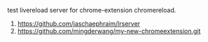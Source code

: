 test livereload server for chrome-extension chromereload.

1. https://github.com/jaschaephraim/lrserver
2. https://github.com/mingderwang/my-new-chromeextension.git
